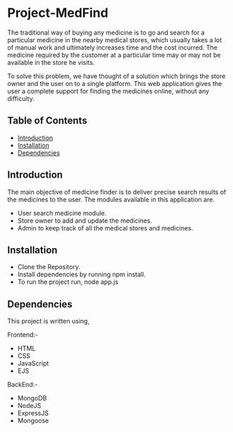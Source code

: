 # Project-MedFind

The traditional way of buying any medicine is to go and search for a particular medicine in the nearby medical stores,
which usually takes a lot of manual work and ultimately increases time and the cost incurred. The medicine required by
the customer at a particular time may or may not be available in the store he visits.

To solve this problem, we have thought of a solution which brings the store owner and the user on to a single platform.
This web application gives the user a complete support for finding the medicines online, without any difficulty.

## Table of Contents

- [Introduction](#introduction)
- [Installation](#installation)
- [Dependencies](#dependencies)

## Introduction

The main objective of medicine finder is to deliver precise search results of the medicines to the user. The modules available in this application are.
- User search medicine module.
- Store owner to add and update the medicines.
- Admin to keep track of all the medical stores and medicines.

## Installation

- Clone the Repository.
- Install dependencies by running npm install.
- To run the project run, node app.js

## Dependencies

This project is written using,

Frontend:- 
- HTML
- CSS
- JavaScript
- EJS

BackEnd:-
- MongoDB
- NodeJS
- ExpressJS
- Mongoose
